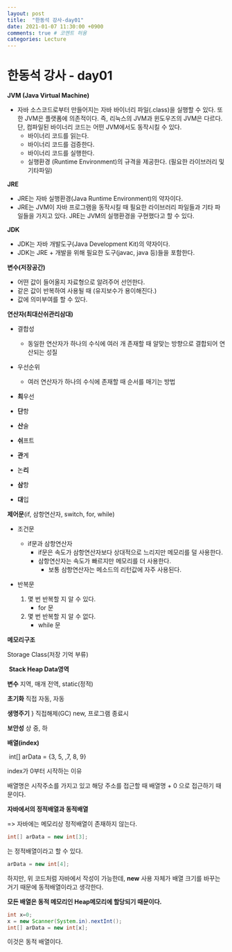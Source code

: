 ```yaml
---
layout: post
title:  "한동석 강사-day01"
date: 2021-01-07 11:30:00 +0900
comments: true # 코멘트 허용
categories: Lecture
---
```




# 한동석 강사 - day01

 

**JVM (Java Virtual Machine)**

- 자바 소스코드로부터 만들어지는 자바 바이너리 파일(.class)을 실행할 수 있다. 또한 JVM은 플랫폼에 의존적이다. 즉, 리눅스의 JVM과 윈도우즈의 JVM은 다르다. 단, 컴파일된 바이너리 코드는 어떤 JVM에서도 동작시킬 수 있다.
  - 바이너리 코드를 읽는다.
  - 바이너리 코드를 검증한다.
  - 바이너리 코드를 실행한다.
  - 실행환경 (Runtime Environment)의 규격을 제공한다. (필요한 라이브러리 및 기타파일)

**JRE**

- JRE는 자바 실행환경(Java Runtime Environment)의 약자이다.
- JRE는 JVM이 자바 프로그램을 동작시킬 때 필요한 라이브러리 파일들과 기타 파일들을 가지고 있다. JRE는 JVM의 실행환경을 구현했다고 할 수 있다.

**JDK**

- JDK는 자바 개발도구(Java Development Kit)의 약자이다.
- JDK는 JRE + 개발을 위해 필요한 도구(javac, java 등)들을 포함한다.



**변수(저장공간)**

- 어떤 값이 들어올지 자료형으로 알려주어 선언한다.
- 같은 값이 반복하여 사용될 때 (유지보수가 용이해진다.)
- 값에 의미부여를 할 수 있다.



**연산자(최대산쉬관리삼대)**

- 결합성
  - 동일한 연산자가 하나의 수식에 여러 개 존재할 때 알맞는 방향으로 결합되어 연산되는 성질
- 우선순위
  - 여러 연산자가 하나의 수식에 존재할 때 순서를 매기는 방법



- **최**우선
- **단**항
- **산**술
- **쉬**프트
- **관**계
- 논**리**
- **삼**항
- **대**입



**제어문**(if, 삼항연산자, switch, for, while)

- 조건문
  - if문과 삼항연산자 
    - if문은 속도가 삼항연산자보다 상대적으로 느리지만 메모리를 덜 사용한다.
    - 삼항연산자는 속도가 빠르지만 메모리를 더 사용한다.
      - 보통 삼항연산자는 메소드의 리턴값에 자주 사용된다.

- 반복문
  1. 몇 번 반복할 지 알 수 있다.
     - for 문
  2. 몇 번 반복할 지 알 수 없다.
     - while 문



**메모리구조**

Storage Class(저장 기억 부류)

​					**Stack				Heap				Data영역**

**변수** 			지역, 매개									전역, static(정적)

**초기화**			직접											자동, 자동

**생명주기**  		 } 				직접해제(GC)	 new, 프로그램 종료시

**보안성** 			상											 	중, 하





**배열(index)**

​	int[] arData = {3, 5, ,7, 8, 9}

index가 0부터 시작하는 이유

배열명은 시작주소를 가지고 있고 해당 주소를 접근할 때 배열명 + 0 으로 접근하기 때문이다.



**자바에서의 정적배열과 동적배열**

=> 자바에는 메모리상 정적배열이 존재하지 않는다.

```java
int[] arData = new int[3];
```

는 정적배열이라고 할 수 있다.

```java
arData = new int[4];
```

하지만, 위 코드처럼 자바에서 작성이 가능한데, **new** 사용 자체가 배열 크기를 바꾸는거기 때문에 동적배열이라고 생각한다.

**모든 배열은 동적 메모리인 Heap메모리에 할당되기 때문이다.**

```java
int x=0;
x = new Scanner(System.in).nextInt();
int[] arData = new int[x]; 

```

이것은 동적 배열이다.



